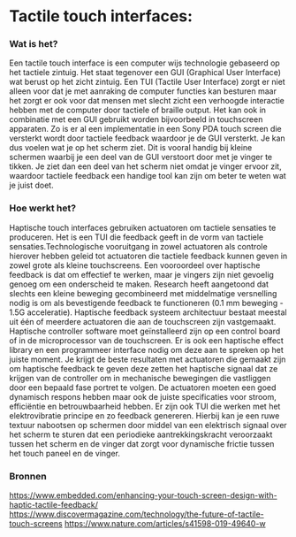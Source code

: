 # Tactile touch interfaces:

### Wat is het?

Een tactile touch interface is een computer wijs technologie gebaseerd op het tactiele zintuig. Het staat tegenover een GUI (Graphical User Interface) wat berust op het zicht zintuig. Een TUI (Tactile User Interface) zorgt er niet alleen voor dat je met aanraking de computer functies kan besturen maar het zorgt er ook voor dat mensen met slecht zicht een verhoogde interactie hebben met de computer door tactiele of braille output. 
Het kan ook in combinatie met een GUI gebruikt worden bijvoorbeeld in touchscreen apparaten. Zo is er al een implementatie in een Sony PDA touch screen die versterkt wordt door tactiele feedback waardoor je de GUI versterkt. Je kan dus voelen wat je op het scherm ziet. Dit is vooral handig bij kleine schermen waarbij je een deel van de GUI verstoort door met je vinger te tikken. Je ziet dan een deel van het scherm niet omdat je vinger ervoor zit, waardoor tactiele feedback een handige tool kan zijn om beter te weten wat je juist doet.

### Hoe werkt het?

Haptische touch interfaces gebruiken actuatoren om tactiele sensaties te produceren. Het is een TUI die feedback geeft in de vorm van tactiele sensaties.Technologische vooruitgang in zowel actuatoren als controle hierover hebben geleid tot actuatoren die tactiele feedback kunnen geven in zowel grote als kleine touchscreens. Een vooroordeel over haptische feedback is dat om effectief te werken, maar je vingers zijn niet gevoelig genoeg om een onderscheid te maken. Research heeft aangetoond dat slechts een kleine beweging gecombineerd met middelmatige versnelling nodig is om als bevestigende feedback te functioneren (0.1 mm beweging - 1.5G acceleratie). 
Haptische feedback systeem architectuur bestaat meestal uit één of meerdere actuatoren die aan de touchscreen zijn vastgemaakt. Haptische controller software moet geïnstalleerd zijn op een control board of in de microprocessor van de touchscreen. Er is ook een haptische effect library en een programmeer interface nodig om deze aan te spreken op het juiste moment. Je krijgt de beste resultaten met actuatoren die gemaakt zijn om haptische feedback te geven deze zetten het haptische signaal dat ze krijgen van de controller om in mechanische bewegingen die vastliggen door een bepaald fase portret te volgen. De actuatoren moeten een goed dynamisch respons hebben maar ook de juiste specificaties voor stroom, efficiëntie en betrouwbaarheid hebben.
Er zijn ook TUI die werken met het elektrovibratie principe en zo feedback genereren. Hierbij kan je een ruwe textuur nabootsen op schermen door middel van een elektrisch signaal over het scherm te sturen dat een periodieke aantrekkingskracht veroorzaakt tussen het scherm en de vinger dat zorgt voor dynamische frictie tussen het touch paneel en de vinger.



### Bronnen

https://www.embedded.com/enhancing-your-touch-screen-design-with-haptic-tactile-feedback/
https://www.discovermagazine.com/technology/the-future-of-tactile-touch-screens
https://www.nature.com/articles/s41598-019-49640-w

